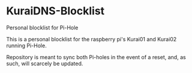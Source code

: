 # KuraiDNS-Blocklist
Personal blocklist for Pi-Hole

This is a personal blocklist for the raspberry pi's Kurai01 and Kurai02 running Pi-Hole.

Repository is meant to sync both Pi-holes in the event of a reset, and, as such, will scarcely be updated.
